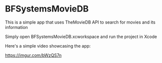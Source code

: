 # BFSystemsMovieDB

This is a simple app that uses TheMovieDB API to search for movies and its information

Simply open BFSystemsMovieDB.xcworkspace and run the project in Xcode

Here's a simple video showcasing the app:

https://imgur.com/bWzQS7n

